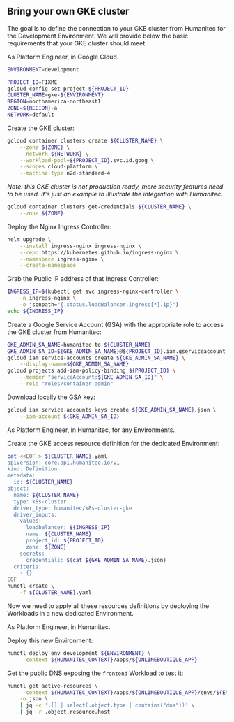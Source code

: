 ## Bring your own GKE cluster

The goal is to define the connection to your GKE cluster from Humanitec for the Development Environment. We will provide below the basic requirements that your GKE cluster should meet.

As Platform Engineer, in Google Cloud.

```bash
ENVIRONMENT=development

PROJECT_ID=FIXME
gcloud config set project ${PROJECT_ID}
CLUSTER_NAME=gke-${ENVIRONMENT}
REGION=northamerica-northeast1
ZONE=${REGION}-a
NETWORK=default
```

Create the GKE cluster:
```bash
gcloud container clusters create ${CLUSTER_NAME} \
    --zone ${ZONE} \
    --network ${NETWORK} \
    --workload-pool=${PROJECT_ID}.svc.id.goog \
    --scopes cloud-platform \
    --machine-type n2d-standard-4
```
_Note: this GKE cluster is not production ready, more security features need to be used. It's just an example to illustrate the integration with Humanitec._

```bash
gcloud container clusters get-credentials ${CLUSTER_NAME} \
    --zone ${ZONE}
```

Deploy the Nginx Ingress Controller:
```bash
helm upgrade \
    --install ingress-nginx ingress-nginx \
    --repo https://kubernetes.github.io/ingress-nginx \
    --namespace ingress-nginx \
    --create-namespace
```

Grab the Public IP address of that Ingress Controller:
```bash
INGRESS_IP=$(kubectl get svc ingress-nginx-controller \
    -n ingress-nginx \
    -o jsonpath="{.status.loadBalancer.ingress[*].ip}")
echo ${INGRESS_IP}
```

Create a Google Service Account (GSA) with the appropriate role to access the GKE cluster from Humanitec:
```bash
GKE_ADMIN_SA_NAME=humanitec-to-${CLUSTER_NAME}
GKE_ADMIN_SA_ID=${GKE_ADMIN_SA_NAME}@${PROJECT_ID}.iam.gserviceaccount.com
gcloud iam service-accounts create ${GKE_ADMIN_SA_NAME} \
    --display-name=${GKE_ADMIN_SA_NAME}
gcloud projects add-iam-policy-binding ${PROJECT_ID} \
    --member "serviceAccount:${GKE_ADMIN_SA_ID}" \
    --role "roles/container.admin"
```

Download locally the GSA key:
```bash
gcloud iam service-accounts keys create ${GKE_ADMIN_SA_NAME}.json \
    --iam-account ${GKE_ADMIN_SA_ID}
```

As Platform Engineer, in Humanitec, for any Environments.

Create the GKE access resource definition for the dedicated Environment:
```bash
cat <<EOF > ${CLUSTER_NAME}.yaml
apiVersion: core.api.humanitec.io/v1
kind: Definition
metadata:
  id: ${CLUSTER_NAME}
object:
  name: ${CLUSTER_NAME}
  type: k8s-cluster
  driver_type: humanitec/k8s-cluster-gke
  driver_inputs:
    values:
      loadbalancer: ${INGRESS_IP}
      name: ${CLUSTER_NAME}
      project_id: ${PROJECT_ID}
      zone: ${ZONE}
    secrets:
      credentials: $(cat ${GKE_ADMIN_SA_NAME}.json)
  criteria:
    - {}
EOF
humctl create \
    -f ${CLUSTER_NAME}.yaml
```

Now we need to apply all these resources definitions by deploying the Workloads in a new dedicated Environment.

As Platform Engineer, in Humanitec.

Deploy this new Environment:
```bash
humctl deploy env development ${ENVIRONMENT} \
    --context ${HUMANITEC_CONTEXT}/apps/${ONLINEBOUTIQUE_APP}
```

Get the public DNS exposing the `frontend` Workload to test it:
```bash
humctl get active-resources \
	--context ${HUMANITEC_CONTEXT}/apps/${ONLINEBOUTIQUE_APP}/envs/${ENVIRONMENT} \
	-o json \
	| jq -c '.[] | select(.object.type | contains("dns"))' \
	| jq -r .object.resource.host
```